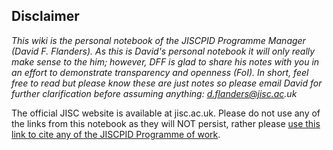 ## Disclaimer ##
_This wiki is the personal notebook of the JISCPID Programme Manager (David F. Flanders). As this is David's personal notebook it will only really make sense to the him; however, DFF is glad to share his notes with you in an effort to demonstrate transparency and openness (FoI). In short, feel free to read but please know these are just notes so please email David for further clarification before assuming anything: d.flanders@jisc.ac.uk_

The official JISC website is available at jisc.ac.uk.  Please do not use any of the links from this notebook as they will NOT persist, rather please [use this link to cite any of the JISCPID Programme of work](http://www.jisc.ac.uk/whatwedo/programmes/inf11/jiscPID).